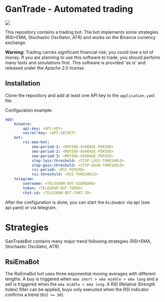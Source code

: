 
# GanTrade - Automated trading

<a href="http://makeapullrequest.com">
 <img src="https://img.shields.io/badge/PRs-welcome-brightgreen.svg" />
</a>

This repository contains a trading bot. The bot implements some strategies (RSI+EMA, Stochastic Oscillator, ATR) and works on the Binance currency exchange.


**Warning:** Trading carries significant financial risk; you could lose a lot of money. If you are planning to use this software to trade, you should perform many tests and simulations first. This software is provided 'as is' and released under the _Apache 2.0 license_. 

## Installation

Clone the repository and add at least one API key to the `application.yaml` file. 

Configuration example:

```yaml
app:
    binance:
        api-key: <API-KEY>
        secret-key: <API-SECRET>
    bot:
        rsi-ema-bot:
            sma-period-1: <MOVING-AVARAGE-PERIOD>
            sma-period-2: <MOVING-AVARAGE-PERIOD>
            sma-period-3: <MOVING-AVARAGE-PERIOD>
            stop-loss-threshold: <STOP-LOSS-THRESHOLD>
            stop-gain-threshold: <STOP-GAIN-THRESHOLD>
            rsi-period: <RSI-PERIOD>
            rsi-threshold: <RSI-THRESHOLD>
    telegram:
        username: <TELEGRAM-BOT-USERNAME>
        token: <TELEGRAM-BOT-TOKEN>
        chat-id: <TELEGRAM-BOT-CHAT-ID>
```

After the configuration is done, you can start the `RsiEmaBot` via api (see api.yaml) or via telegram.

# Strategies
GanTradeBot contains many major trend following strategies (RSI+EMA, Stochastic Oscillator, ATR) 

## RsiEmaBot
The RsiEmaBot bot uses three exponential moving averages with different lengths. A buy is triggered when `ema short > ema middle > ema long` and a sell is triggered when the `ema middle < ema long`. A RSI (Relative Strength Index) filter can be applied, buys only executed when the RSI indicator confirms a trend (`RSI >= 50`).

